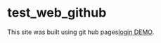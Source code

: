 # test_web_github

This site was built using git hub pages[login DEMO](https://brokenhead.github.io/test_web_github/login_TU_SEMINAR_.html).
